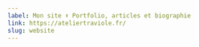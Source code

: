 ```yaml
---
label: Mon site ⬆️ Portfolio, articles et biographie
link: https://ateliertraviole.fr/
slug: website
---
```

